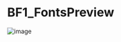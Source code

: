 # BF1_FontsPreview

![image](https://user-images.githubusercontent.com/28080853/119929081-69320580-bfaf-11eb-977c-99d91e41b6ab.png)
